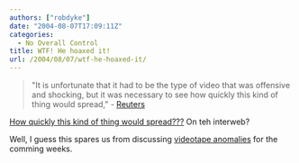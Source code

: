 ```yaml
---
authors: ["robdyke"]
date: "2004-08-07T17:09:11Z"
categories:
  - No Overall Control
title: WTF! He hoaxed it!
url: /2004/08/07/wtf-he-hoaxed-it/
---
```

> "It is unfortunate that it had to be the type of video that was offensive and shocking, but it was necessary to see how quickly this kind of thing would spread," - [Reuters](http://www.reuters.co.uk/newsPackageArticle.jhtml?type=topNews&storyID=561077&section=news)

[How quickly this kind of thing would spread???](http://news.google.co.uk/news?hl=en&edition=uk&ie=UTF-8&q=hoax+american+execution&scoring=d) On teh interweb?

Well, I guess this spares us from discussing [videotape anomalies](http://www.kuro5hin.org/story/2004/5/15/22827/0477) for the comming weeks.
